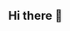 ## Hi there 👋

<!--

**Community-first PFP project:**

🙋‍♀️ A short introduction - meta, token, and nft project!
🌈 Contribution guidelines - enjoy the journey.
👩‍💻 Useful resources - nothing great ever happens overnight, it will take a while to get an established value!
🍿 Fun facts - one of the world's biggest exporters of raspberries.
🧙 Remember, you can grab your nft with the power of [Izzzy](https://izzzy.xyz/mint)
-->
